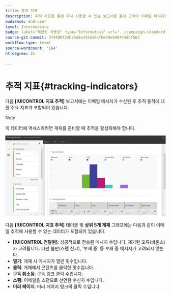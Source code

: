 ```yaml
---
title: 추적 지표
description: 추적 지표를 통해 즉시 사용할 수 있는 보고서를 통해 고객이 이메일 메시지를 받을 때 취하는 행동에 대해 알아봅니다.
audience: end-user
level: Intermediate
badge: label="제한된 가용성" type="Informative" url="../campaign-standard-migration-home.md" tooltip="마이그레이션된 사용자 Campaign Standard으로 제한됨"
source-git-commit: 3f4400f24b75e8e435610afbe49e9d9444dbf563
workflow-type: tm+mt
source-wordcount: '164'
ht-degree: 2%

---
```


# 추적 지표{#tracking-indicators}

다음 **[!UICONTROL 지표 추적]** 보고서에는 이메일 메시지가 수신된 후 추적 동작에 대한 주요 지표가 포함되어 있습니다.

>[!NOTE]
>
>이 데이터에 액세스하려면 게재를 준비할 때 추적을 활성화해야 합니다.

![](assets/delivery_reports_2.png)

다음 **[!UICONTROL 지표 추적]** 테이블 및 **상위 5개 게재** 그래프에는 다음과 같이 이메일 추적에 사용할 수 있는 데이터가 포함되어 있습니다.

* **[!UICONTROL 전달됨]**: 성공적으로 전송된 메시지 수입니다. 제기된 오류(바운스)가 고려됩니다. 다만 불만(스팸 신고), &#39;부재 중&#39; 등 부재 중 메시지가 고려되지 않는다.
* **열기**: 게재 시 메시지가 열린 횟수입니다.
* **클릭**: 게재에서 콘텐츠를 클릭한 횟수입니다.
* **구독 취소됨**: 구독 링크 클릭 수입니다.
* **스팸:** 이메일을 스팸으로 선언한 수신자 수입니다.
* **미러 페이지**: 미러 페이지 링크의 클릭 수입니다.
